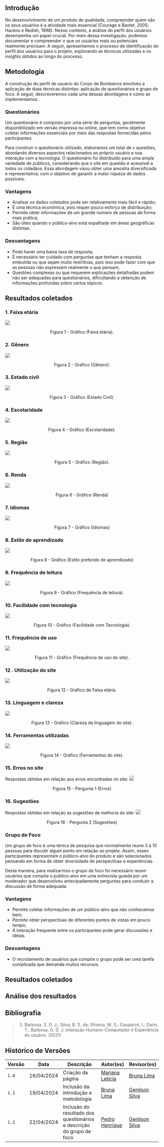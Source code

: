 ## Introdução
No desenvolvimento de um produto de qualidade, compreender quem são os seus usuários é a atividade mais essencial (Courage e Baxter, 2005; Hackos e Redish, 1998). Nesse contexto, a análise do perfil dos usuários desempenha um papel crucial. Por meio dessa investigação, podemos documentar e compreender o que os usuários reais ou potenciais realmente precisam. A seguir, apresentamos o processo de identificação do perfil dos usuários para o projeto, explorando as técnicas utilizadas e os insights obtidos ao longo do processo.

## Metodologia
A construção do perfil de usuário do Corpo de Bombeiros envolveu a aplicação de duas técnicas distintas: aplicação de questionários e grupo de foco. A seguir, descreveremos cada uma dessas abordagens e como as implementamos.

### Questionários
Um questionário é composto por uma série de perguntas, geralmente disponibilizado em versão impressa ou online, que tem como objetivo coletar informações essenciais por meio das respostas fornecidas pelos participantes.

Para construir o questionário utilizado, elaboramos um total de x questões, abordando diversos aspectos relacionados ao próprio usuário e sua interação com a tecnologia. O questionário foi distribuído para uma ampla variedade de públicos, considerando que o site em questão é acessível a todos os cidadãos. Essa abordagem visou obter uma amostra diversificada e representativa, com o objetivo de garantir a maior riqueza de dados possíveis.


### Vantagens
- Analisar os dados coletados pode ser relativamente mais fácil e rápido;
- É uma técnica econômica, pois requer pouco esforço de distribuição;
- Permite obter informações de um grande número de pessoas de forma mais prática;
- São úteis quando o público-alvo está espalhado em áreas geográficas distintas.

### Desvantagens
- Pode haver uma baixa taxa de resposta;
- É necessário ter cuidado com perguntas que tenham a resposta embutida ou que sejam muito restritivas, pois isso pode fazer com que as pessoas não expressem realmente o que pensam;
- Questões complexas ou que requerem explicações detalhadas podem não ser adequadas para questionários, dificultando a obtenção de informações profundas sobre certos tópicos.

## Resultados coletados

### 1. Faixa etária
![](img/2_grafico_faixa_etaria.png)
<p align="center">Figura 1 - Gráfico (Faixa etária). </p>

### 2. Gênero
![](img/3_grafico_genero.png)
<p align="center">Figura 2 - Gráfico (Gênero). </p>

### 3. Estado civil
![](img/4_grafico_estado_civil.png)
<p align="center">Figura 3 - Gráfico (Estado Civil). </p>

### 4. Escolaridade
![](img/5_grafico_escolaridade.png)
<p align="center">Figura 4 - Gráfico (Escolaridade). </p>

### 5. Região
![](img/6_grafico_regiao.png)
<p align="center">Figura 5 - Gráfico (Região). </p>

### 6. Renda
![](img/7_grafico_renda.png)
<p align="center">Figura 6 - Gráfico (Renda) </p>

### 7. Idiomas
![](img/8_grafico_idiomas.png)
<p align="center">Figura 7 - Gráfico (Idiomas) </p>

### 8. Estilo de aprendizado
![](img/9_grafico_estilo_aprendizado.png)
<p align="center">Figura 8 - Gráfico (Estilo preferido de aprendizado) </p>

### 9. Frequência de leitura
![](img/10_grafico_leitura.png)
<p align="center">Figura 9 - Gráfico (Frequência de leitura). </p>

### 10. Facilidade com tecnologia
![](img/11_grafico_tecnologia.png)
<p align="center">Figura 10 - Gráfico (Facilidade com Tecnologia). </p>

### 11. Frequência de uso
![](img/12_grafico_frequencia_site.png)
<p align="center">Figura 11 - Gráfico (Frequência de uso do site). </p>

### 12 . Utilização do site
![](img/13_grafico_utiliza_site.png)
<p align="center">Figura 12 - Gráfico de Faixa etária. </p>

### 13. Linguagem e clareza
![](img/14_grafico_linguagem_site.png)
<p align="center">Figura 13 - Gráfico (Clareza da linguagem do site). </p>

### 14. Ferramentas utilizadas
![](img/15_grafico_ferramentas_site.png)
<p align="center">Figura 14 - Gráfico (Ferramentas do site). </p>

### 15. Erros no site
Respostas obtidas em relação aos erros encontradas no site:
![](img/Pergunta_erros_site.png)
<p align="center">Figura 15 - Pergunta 1 (Erros) </p>
 
 ### 16. Sugestões
 Respostas obtidas em relação as sugestões de melhoria do site:
![](img/Pergunta_sugestao_site.png)
<p align="center">Figura 16 - Pergunta 2 (Sugestões) </p>


### Grupo de Foco
Um grupo de foco é uma ténica de pesquisa que normalmente reune 3 à 10 pessoas para discutir algum ponto em relação ao projeto. Assim, esses participantes representam o público-alvo do produto e são selecionados pensando em forma de obter diversidade de perspectivas e experiências.

Desta maneira, para realizarmos o grupo de foco foi necessário reunir usuários que compõe o público-alvo em uma entrevista guiada por um moderador que desenvolveu antecipadamente perguntas para conduzir a discussão de forma adequada. 


### Vantagens
- Permite coletar informações de um público-alvo que não conhecemos bem;
- Permite obter perspectivas de diferentes pontos de vistas em pouco tempo;
- A interação frequente entre os participantes pode gerar discussões e ideias.
### Desvantagens
- O recrutamento de usuários que compõe o grupo pode ser uma tarefa complicada que demanda muitos recursos.



## Resultados coletados

## Análise dos resultados

## Bibliografia
> 1. Barbosa, S. D. J.; Silva, B. S. da; Silveira, M. S.; Gasparini, I.; Darin, T.; Barbosa, G. D. J. Interação Humano-Computador e Experiência do usuário. (2021)

## Histórico de Versões

| Versão |    Data    | Descrição                                 | Autor(es)                                       | Revisor(es)                                    |
| ------ | :--------: | ----------------------------------------- | ----------------------------------------------- | ---------------------------------------------- |
| `1.0`   | 16/04/2024 | Criação da página                         | [Mariana Letícia](https://github.com/Marianannn) |    [Bruna Lima](https://github.com/libruna)      |
| `1.1`   | 19/04/2024 | Inclusão da introdução e metodologia                       |  [Bruna Lima](https://github.com/libruna) |             [Genilson Silva](https://github.com/GenilsonJrs)      | |
| `1.2`   | 22/04/2024 | Inclusão do resultado dos questionários e descrição do grupo de foco                  |  [Pedro Henrique](https://github.com/PedroHhenriq) |             [Genilson Silva](https://github.com/GenilsonJrs)      | |
